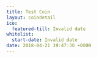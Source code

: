```yaml
---
title: Test Coin
layout: coindetail
ico:
  featured-till: Invalid date
whitelist:
  start-date: Invalid date
date: 2018-04-21 19:47:30 +0000
---
```

